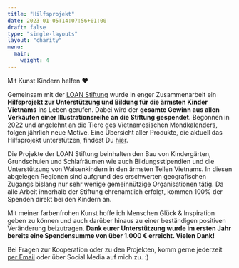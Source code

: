 ```yaml
---
title: "Hilfsprojekt"
date: 2023-01-05T14:07:56+01:00
draft: false
type: "single-layouts"
layout: "charity"
menu:
  main:
    weight: 4
---
```


Mit Kunst Kindern helfen ❤️

Gemeinsam mit der [LOAN Stiftung](https://loan-stiftung.de) wurde in enger Zusammenarbeit ein **Hilfsprojekt zur Unterstützung und Bildung für die ärmsten Kinder Vietnams** ins Leben gerufen. Dabei wird der **gesamte Gewinn aus allen Verkäufen einer Illustrationsreihe an die Stiftung gespendet**. Begonnen in 2022 und angelehnt an die Tiere des Vietnamesischen Mondkalenders, folgen jährlich neue Motive. Eine Übersicht aller Produkte, die aktuell das Hilfsprojekt unterstützen, findest Du [hier](https://shop.seraphine-arts.com/collections/reflection).

Die Projekte der LOAN Stiftung beinhalten den Bau von Kindergärten, Grundschulen und Schlafräumen wie auch Bildungsstipendien und die Unterstützung von Waisenkindern in den ärmsten Teilen Vietnams. In diesen abgelegen Regionen sind aufgrund des erschwerten geografischen Zugangs bislang nur sehr wenige gemeinnützige Organisationen tätig. Da alle Arbeit innerhalb der Stiftung ehrenamtlich erfolgt, kommen 100% der Spenden direkt bei den Kindern an.

Mit meiner farbenfrohen Kunst hoffe ich Menschen Glück & Inspiration geben zu können und auch darüber hinaus zu einer beständigen positiven Veränderung beizutragen. **Dank eurer Unterstützung wurde im ersten Jahr bereits eine Spendensumme von über 1.000 € erreicht. 
Vielen Dank!**

Bei Fragen zur Kooperation oder zu den Projekten, komm gerne jederzeit [per Email](mailto:seraphinearts@gmail.com) oder über Social Media auf mich zu. :)
